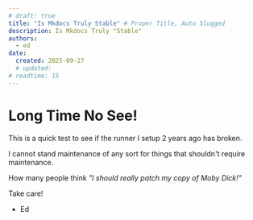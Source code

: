 ```yaml
---
# draft: true
title: "Is Mkdocs Truly Stable" # Proper Title, Auto Slugged
description: Is Mkdocs Truly "Stable"
authors:
  - ed
date:
  created: 2025-09-27
  # updated:
# readtime: 15
---
```


<!--------------------------------------------------------------->

# Long Time No See!

This is a quick test to see if the runner I setup 2 years ago has broken.

I cannot stand maintenance of any sort for things that shouldn't require maintenance.

How many people think *"I should really patch my copy of Moby Dick!"*

Take care!

- Ed